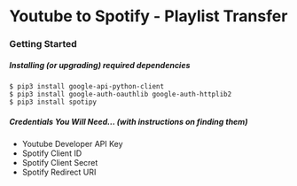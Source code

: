 # Youtube to Spotify - Playlist Transfer


### Getting Started

##### Installing (or upgrading) required dependencies
    $ pip3 install google-api-python-client
    $ pip3 install google-auth-oauthlib google-auth-httplib2
    $ pip3 install spotipy

##### Credentials You Will Need... (with instructions on finding them)
- Youtube Developer API Key
- Spotify Client ID
- Spotify Client Secret
- Spotify Redirect URI